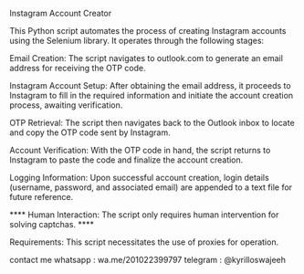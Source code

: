 Instagram Account Creator

This Python script automates the process of creating Instagram accounts using the Selenium library. It operates through the following stages:

Email Creation: The script navigates to outlook.com to generate an email address for receiving the OTP code.

Instagram Account Setup: After obtaining the email address, it proceeds to Instagram to fill in the required information and initiate the account creation process, awaiting verification.

OTP Retrieval: The script then navigates back to the Outlook inbox to locate and copy the OTP code sent by Instagram.

Account Verification: With the OTP code in hand, the script returns to Instagram to paste the code and finalize the account creation.

Logging Information: Upon successful account creation, login details (username, password, and associated email) are appended to a text file for future reference.

**** Human Interaction: The script only requires human intervention for solving captchas. ****

Requirements: This script necessitates the use of proxies for operation.


contact me
whatsapp :  wa.me/201022399797
telegram : @kyrilloswajeeh




